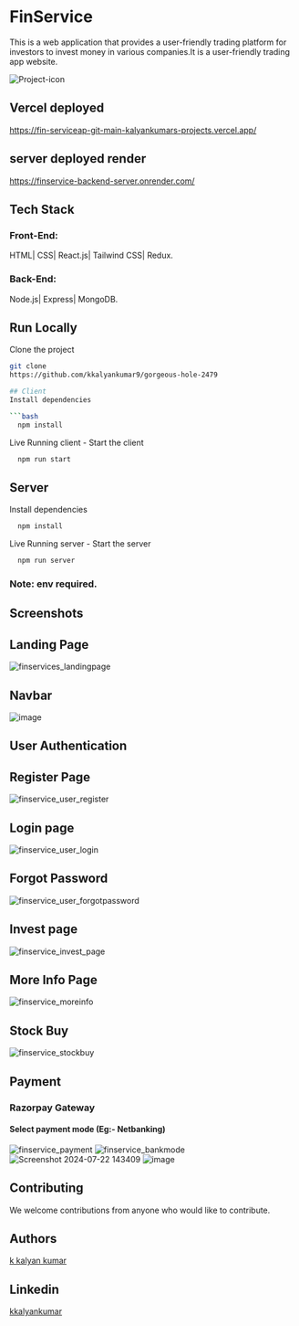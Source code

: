
# FinService

This is a web application that provides a user-friendly trading platform for investors to invest money in various companies.It is a user-friendly trading app website.

![Project-icon](https://t4.ftcdn.net/jpg/00/79/77/19/360_F_79771929_dkEtuIuxFdNOlv6Evj1Nj1kaSLgSas34.jpg)


## Vercel deployed
https://fin-serviceap-git-main-kalyankumars-projects.vercel.app/

## server deployed render
https://finservice-backend-server.onrender.com/


## Tech Stack
### Front-End:
HTML| CSS| React.js| Tailwind CSS| Redux.
### Back-End:
Node.js| Express| MongoDB.

## Run Locally

Clone the project
```bash
git clone
https://github.com/kkalyankumar9/gorgeous-hole-2479

## Client 
Install dependencies

```bash
  npm install
```
Live Running client  -
Start the client

```bash
  npm run start
```
## Server 
Install dependencies

```bash
  npm install
```
Live Running server  -
Start the server

```bash
  npm run server
```
### Note: env required.

## Screenshots

## Landing Page
![finservices_landingpage](https://github.com/user-attachments/assets/882c3f71-211e-42a9-bcbf-3740d63a94bf)

## Navbar
![image](https://github.com/user-attachments/assets/7f88d8e9-a6ae-4c39-84d5-f6f113a4df07)
## User Authentication
##  Register Page

![finservice_user_register](https://github.com/user-attachments/assets/606dce20-15ae-4d37-91f9-cfde92ed9784)
## Login page
![finservice_user_login](https://github.com/user-attachments/assets/f9260e9e-e0aa-427a-8d52-879e755da34b)
## Forgot Password
![finservice_user_forgotpassword](https://github.com/user-attachments/assets/04f6a5c0-913b-4ea8-9e9b-9f349d73d717)
## Invest page
![finservice_invest_page](https://github.com/user-attachments/assets/6146472a-7b27-4a76-a1ac-4095cfdb52e2)

## More Info Page
![finservice_moreinfo](https://github.com/user-attachments/assets/dd19068e-64ff-4c67-a90d-ec1a4e0019f9)
## Stock Buy
![finservice_stockbuy](https://github.com/user-attachments/assets/c62e210d-9a9a-41a4-ac60-e0293e274aac)
## Payment
### Razorpay Gateway
#### Select payment mode (Eg:- Netbanking)
![finservice_payment](https://github.com/user-attachments/assets/11b64b16-adb8-439e-a073-0303fbcd263f)
![finservice_bankmode](https://github.com/user-attachments/assets/7034f729-436b-4a86-86d0-1cf5c513a3e9)
![Screenshot 2024-07-22 143409](https://github.com/user-attachments/assets/ef0e7b70-aa6b-4fc7-8e78-ab6b590b8f34)
![image](https://github.com/user-attachments/assets/b75c9450-1a0d-45ca-9bcf-f318edb633b6)

## Contributing

We welcome contributions from anyone who would like to contribute.

## Authors 
 [k kalyan kumar](https://github.com/kkalyankumar9)
 
## Linkedin

 [kkalyankumar]([https://www.linkedin.com/in/neelesh-n-h-2704a7196/](https://www.linkedin.com/in/k-kalyan-kumar-a44321163/))

